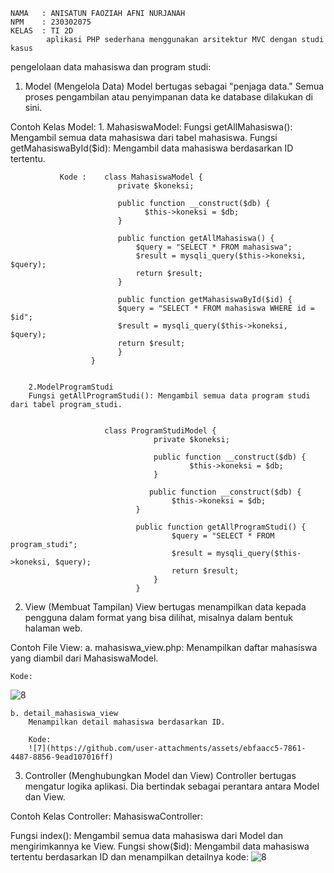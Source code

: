     NAMA   : ANISATUN FAOZIAH AFNI NURJANAH
    NPM    : 230302075
    KELAS  : TI 2D
            aplikasi PHP sederhana menggunakan arsitektur MVC dengan studi kasus
pengelolaan data mahasiswa dan program studi:
1. Model (Mengelola Data)
Model bertugas sebagai "penjaga data." Semua proses pengambilan atau penyimpanan data ke database dilakukan di sini.

Contoh Kelas Model:
    1. MahasiswaModel:
    Fungsi getAllMahasiswa(): Mengambil semua data mahasiswa dari tabel mahasiswa.
    Fungsi getMahasiswaById($id): Mengambil data mahasiswa berdasarkan ID tertentu.

    
               Kode :    class MahasiswaModel {
                            private $koneksi;

                            public function __construct($db) {
                                  $this->koneksi = $db;
                            }

                            public function getAllMahasiswa() {
                                $query = "SELECT * FROM mahasiswa";
                                $result = mysqli_query($this->koneksi, $query);
                                return $result;
                            }

                            public function getMahasiswaById($id) {
                            $query = "SELECT * FROM mahasiswa WHERE id = $id";
                            $result = mysqli_query($this->koneksi, $query);
                            return $result;
                            }
                      }


        2.ModelProgramStudi
        Fungsi getAllProgramStudi(): Mengambil semua data program studi dari tabel program_studi.

        
                         class ProgramStudiModel {
                                    private $koneksi;

                                    public function __construct($db) {
                                            $this->koneksi = $db;
                                    }

                                   public function __construct($db) {
                                        $this->koneksi = $db;
                                }

                                public function getAllProgramStudi() {
                                        $query = "SELECT * FROM program_studi";
                                        $result = mysqli_query($this->koneksi, $query);
                                        return $result;
                                    }
                                }



2. View (Membuat Tampilan)
View bertugas menampilkan data kepada pengguna dalam format yang bisa dilihat, misalnya dalam bentuk halaman web.

Contoh File View:
   a. mahasiswa_view.php:
     Menampilkan daftar mahasiswa yang diambil dari MahasiswaModel.

    Kode:  
   ![8](https://github.com/user-attachments/assets/7539aa87-dc28-4b7f-b2ae-1b0730a898c2)


    b. detail_mahasiswa_view
        Menampilkan detail mahasiswa berdasarkan ID.

        Kode:
        ![7](https://github.com/user-attachments/assets/ebfaacc5-7861-4487-8856-9ead107016ff)


3. Controller (Menghubungkan Model dan View)
Controller bertugas mengatur logika aplikasi. Dia bertindak sebagai perantara antara Model dan View.

Contoh Kelas Controller:
MahasiswaController:

Fungsi index(): Mengambil semua data mahasiswa dari Model dan mengirimkannya ke View.
Fungsi show($id): Mengambil data mahasiswa tertentu berdasarkan ID dan menampilkan detailnya
kode:
![8](https://github.com/user-attachments/assets/d3238d53-b2f7-42a0-bb51-9b55b5c24e68)

                   

